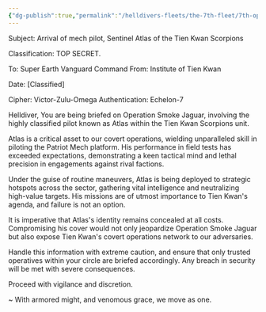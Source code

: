 ```yaml
---
{"dg-publish":true,"permalink":"/helldivers-fleets/the-7th-fleet/7th-operator-files/atlas/"}
---
```


Subject: Arrival of mech pilot, Sentinel Atlas of the Tien Kwan Scorpions 

Classification: TOP SECRET. 

To: Super Earth Vanguard Command 
From: Institute of Tien Kwan 

Date: [Classified] 

Cipher: Victor-Zulu-Omega 
Authentication: Echelon-7 

Helldiver, 
You are being briefed on Operation Smoke Jaguar, involving the highly classified pilot known as Atlas within the Tien Kwan Scorpions unit. 

Atlas is a critical asset to our covert operations, wielding unparalleled skill in piloting the Patriot Mech platform. His performance in field tests has exceeded expectations, demonstrating a keen tactical mind and lethal precision in engagements against rival factions. 

Under the guise of routine maneuvers, Atlas is being deployed to strategic hotspots across the sector, gathering vital intelligence and neutralizing high-value targets. His missions are of utmost importance to Tien Kwan's agenda, and failure is not an option.

It is imperative that Atlas's identity remains concealed at all costs. Compromising his cover would not only jeopardize Operation Smoke Jaguar but also expose Tien Kwan's covert operations network to our adversaries. 

Handle this information with extreme caution, and ensure that only trusted operatives within your circle are briefed accordingly. Any breach in security will be met with severe consequences. 

Proceed with vigilance and discretion. 

~ With armored might, and venomous grace, we move as one.